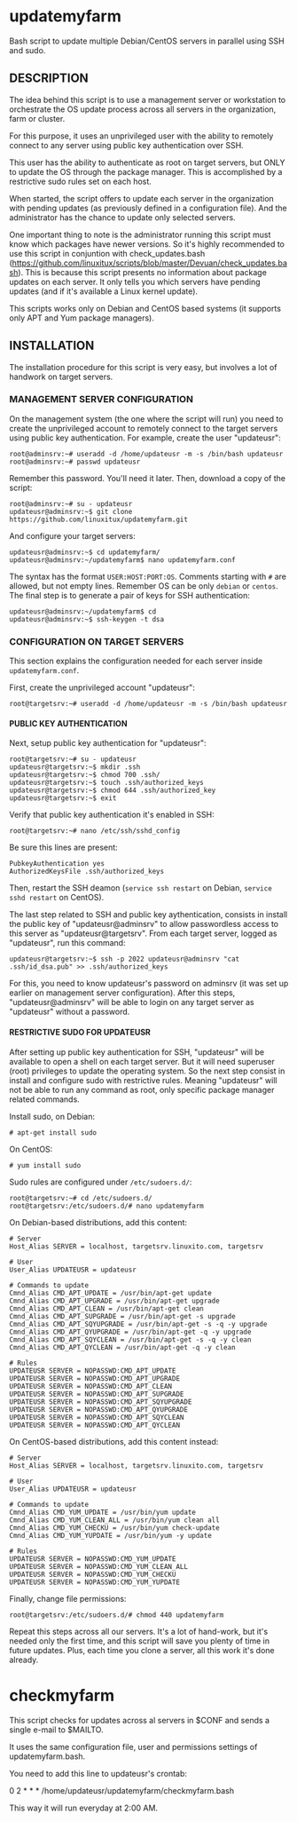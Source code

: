 # updatemyfarm
Bash script to update multiple Debian/CentOS servers in parallel using SSH and sudo.

## DESCRIPTION
The idea behind this script is to use a management server or workstation to orchestrate the OS update process across all servers in the organization, farm or cluster.

For this purpose, it uses an unprivileged user with the ability to remotely connect to any server using public key authentication over SSH.

This user has the ability to authenticate as root on target servers, but ONLY to update the OS through the package manager. This is accomplished by a restrictive sudo rules set on each host.

When started, the script offers to update each server in the organization with pending updates (as previously defined in a configuration file). And the administrator has the chance to update only selected servers.

One important thing to note is the administrator running this script must know which packages have newer versions. So it's highly recommended to use this script in conjuntion with check_updates.bash (https://github.com/linuxitux/scripts/blob/master/Devuan/check_updates.bash). This is because this script presents no information about package updates on each server. It only tells you which servers have pending updates (and if it's available a Linux kernel update).

This scripts works only on Debian and CentOS based systems (it supports only APT and Yum package managers).

## INSTALLATION
The installation procedure for this script is very easy, but involves a lot of handwork on target servers.

### MANAGEMENT SERVER CONFIGURATION
On the management system (the one where the script will run) you need to create the unprivileged account to remotely connect to the target servers using public key authentication. For example, create the user "updateusr":
```
root@adminsrv:~# useradd -d /home/updateusr -m -s /bin/bash updateusr
root@adminsrv:~# passwd updateusr
```
Remember this password. You'll need it later.
Then, download a copy of the script:
```
root@adminsrv:~# su - updateusr
updateusr@adminsrv:~$ git clone https://github.com/linuxitux/updatemyfarm.git
```
And configure your target servers:
```
updateusr@adminsrv:~$ cd updatemyfarm/
updateusr@adminsrv:~/updatemyfarm$ nano updatemyfarm.conf
```
The syntax has the format ```USER:HOST:PORT:OS```. Comments starting with ```#``` are allowed, but not empty lines. Remember OS can be only ```debian``` or ```centos```.
The final step is to generate a pair of keys for SSH authentication:
```
updateusr@adminsrv:~/updatemyfarm$ cd
updateusr@adminsrv:~$ ssh-keygen -t dsa
```

### CONFIGURATION ON TARGET SERVERS
This section explains the configuration needed for each server inside ```updatemyfarm.conf```.

First, create the unprivileged account "updateusr":
```
root@targetsrv:~# useradd -d /home/updateusr -m -s /bin/bash updateusr
```
#### PUBLIC KEY AUTHENTICATION
Next, setup public key authentication for "updateusr":
```
root@targetsrv:~# su - updateusr
updateusr@targetsrv:~$ mkdir .ssh
updateusr@targetsrv:~$ chmod 700 .ssh/
updateusr@targetsrv:~$ touch .ssh/authorized_keys
updateusr@targetsrv:~$ chmod 644 .ssh/authorized_key
updateusr@targetsrv:~$ exit
```
Verify that public key authentication it's enabled in SSH:
```
root@targetsrv:~# nano /etc/ssh/sshd_config
```
Be sure this lines are present:
```
PubkeyAuthentication yes
AuthorizedKeysFile .ssh/authorized_keys
```
Then, restart the SSH deamon (```service ssh restart``` on Debian, ```service sshd restart``` on CentOS).

The last step related to SSH and public key aythentication, consists in install the public key of "updateusr@adminsrv" to allow passwordless access to this server as "updateusr@targetsrv".
From each target server, logged as "updateusr", run this command:
```
updateusr@targetsrv:~$ ssh -p 2022 updateusr@adminsrv "cat .ssh/id_dsa.pub" >> .ssh/authorized_keys
```
For this, you need to know updateusr's password on adminsrv (it was set up earlier on management server configuration).
After this steps, "updateusr@adminsrv" will be able to login on any target server as "updateusr" without a password.
#### RESTRICTIVE SUDO FOR UPDATEUSR
After setting up public key authentication for SSH, "updateusr" will be available to open a shell on each target server. But it will need superuser (root) privileges to update the operating system. So the next step consist in install and configure sudo with restrictive rules. Meaning "updateusr" will not be able to run any command as root, only specific package manager related commands.

Install sudo, on Debian:
```
# apt-get install sudo
```
On CentOS:
```
# yum install sudo
```
Sudo rules are configured under ```/etc/sudoers.d/```:
```
root@targetsrv:~# cd /etc/sudoers.d/
root@targetsrv:/etc/sudoers.d/# nano updatemyfarm
```
On Debian-based distributions, add this content:
```
# Server
Host_Alias SERVER = localhost, targetsrv.linuxito.com, targetsrv

# User
User_Alias UPDATEUSR = updateusr

# Commands to update
Cmnd_Alias CMD_APT_UPDATE = /usr/bin/apt-get update
Cmnd_Alias CMD_APT_UPGRADE = /usr/bin/apt-get upgrade
Cmnd_Alias CMD_APT_CLEAN = /usr/bin/apt-get clean
Cmnd_Alias CMD_APT_SUPGRADE = /usr/bin/apt-get -s upgrade
Cmnd_Alias CMD_APT_SQYUPGRADE = /usr/bin/apt-get -s -q -y upgrade
Cmnd_Alias CMD_APT_QYUPGRADE = /usr/bin/apt-get -q -y upgrade
Cmnd_Alias CMD_APT_SQYCLEAN = /usr/bin/apt-get -s -q -y clean
Cmnd_Alias CMD_APT_QYCLEAN = /usr/bin/apt-get -q -y clean

# Rules
UPDATEUSR SERVER = NOPASSWD:CMD_APT_UPDATE
UPDATEUSR SERVER = NOPASSWD:CMD_APT_UPGRADE
UPDATEUSR SERVER = NOPASSWD:CMD_APT_CLEAN
UPDATEUSR SERVER = NOPASSWD:CMD_APT_SUPGRADE
UPDATEUSR SERVER = NOPASSWD:CMD_APT_SQYUPGRADE
UPDATEUSR SERVER = NOPASSWD:CMD_APT_QYUPGRADE
UPDATEUSR SERVER = NOPASSWD:CMD_APT_SQYCLEAN
UPDATEUSR SERVER = NOPASSWD:CMD_APT_QYCLEAN
```
On CentOS-based distributions, add this content instead:
```
# Server
Host_Alias SERVER = localhost, targetsrv.linuxito.com, targetsrv

# User
User_Alias UPDATEUSR = updateusr

# Commands to update
Cmnd_Alias CMD_YUM_UPDATE = /usr/bin/yum update
Cmnd_Alias CMD_YUM_CLEAN_ALL = /usr/bin/yum clean all
Cmnd_Alias CMD_YUM_CHECKU = /usr/bin/yum check-update
Cmnd_Alias CMD_YUM_YUPDATE = /usr/bin/yum -y update

# Rules
UPDATEUSR SERVER = NOPASSWD:CMD_YUM_UPDATE
UPDATEUSR SERVER = NOPASSWD:CMD_YUM_CLEAN_ALL
UPDATEUSR SERVER = NOPASSWD:CMD_YUM_CHECKU
UPDATEUSR SERVER = NOPASSWD:CMD_YUM_YUPDATE
```
Finally, change file permissions:
```
root@targetsrv:/etc/sudoers.d/# chmod 440 updatemyfarm
```
Repeat this steps across all our servers. It's a lot of hand-work, but it's needed only the first time, and this script will save you plenty of time in future updates. Plus, each time you clone a server, all this work it's done already.

# checkmyfarm

This script checks for updates across al servers in $CONF and sends a single e-mail to $MAILTO.

It uses the same configuration file, user and permissions settings of updatemyfarm.bash.

You need to add this line to updateusr's crontab:

 0 2 * * * /home/updateusr/updatemyfarm/checkmyfarm.bash

This way it will run everyday at 2:00 AM.
